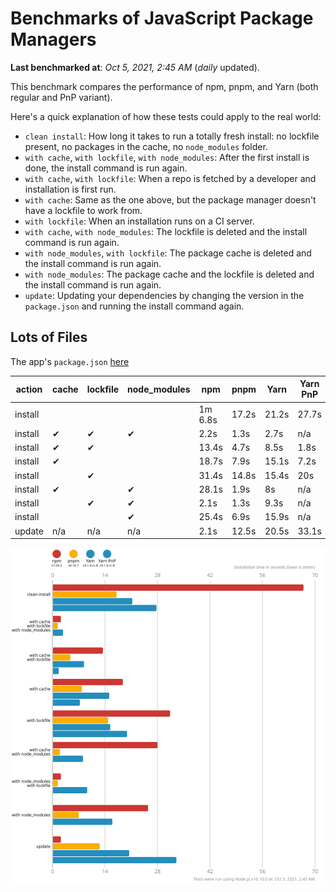 # Benchmarks of JavaScript Package Managers

**Last benchmarked at**: _Oct 5, 2021, 2:45 AM_ (_daily_ updated).

This benchmark compares the performance of npm, pnpm, and Yarn (both regular and PnP variant).

Here's a quick explanation of how these tests could apply to the real world:

- `clean install`: How long it takes to run a totally fresh install: no lockfile present, no packages in the cache, no `node_modules` folder.
- `with cache`, `with lockfile`, `with node_modules`: After the first install is done, the install command is run again.
- `with cache`, `with lockfile`: When a repo is fetched by a developer and installation is first run.
- `with cache`: Same as the one above, but the package manager doesn't have a lockfile to work from.
- `with lockfile`: When an installation runs on a CI server.
- `with cache`, `with node_modules`: The lockfile is deleted and the install command is run again.
- `with node_modules`, `with lockfile`: The package cache is deleted and the install command is run again.
- `with node_modules`: The package cache and the lockfile is deleted and the install command is run again.
- `update`: Updating your dependencies by changing the version in the `package.json` and running the install command again.

## Lots of Files

The app's `package.json` [here](https://github.com/pnpm/pnpm.github.io/blob/main/benchmarks/fixtures/alotta-files/package.json)

| action  | cache | lockfile | node_modules| npm | pnpm | Yarn | Yarn PnP |
| ---     | ---   | ---      | ---         | --- | ---  | ---  | ---      |
| install |       |          |             | 1m 6.8s | 17.2s | 21.2s | 27.7s |
| install | ✔     | ✔        | ✔           | 2.2s | 1.3s | 2.7s | n/a |
| install | ✔     | ✔        |             | 13.4s | 4.7s | 8.5s | 1.8s |
| install | ✔     |          |             | 18.7s | 7.9s | 15.1s | 7.2s |
| install |       | ✔        |             | 31.4s | 14.8s | 15.4s | 20s |
| install | ✔     |          | ✔           | 28.1s | 1.9s | 8s | n/a |
| install |       | ✔        | ✔           | 2.1s | 1.3s | 9.3s | n/a |
| install |       |          | ✔           | 25.4s | 6.9s | 15.9s | n/a |
| update  | n/a | n/a | n/a | 2.1s | 12.5s | 20.5s | 33.1s |

![Graph of the alotta-files results](../../static/img/benchmarks/alotta-files.svg)